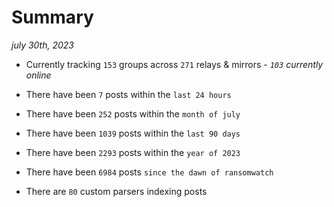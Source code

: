 
# Summary
_july 30th, 2023_

- Currently tracking `153` groups across `271` relays & mirrors - _`103` currently online_

- There have been `7` posts within the `last 24 hours`

- There have been `252` posts within the `month of july`

- There have been `1039` posts within the `last 90 days`

- There have been `2293` posts within the `year of 2023`

- There have been `6984` posts `since the dawn of ransomwatch`

- There are `80` custom parsers indexing posts
